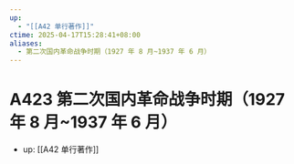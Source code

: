 ```yaml
---
up:
  - "[[A42 单行著作]]"
ctime: 2025-04-17T15:28:41+08:00
aliases:
  - 第二次国内革命战争时期（1927 年 8 月~1937 年 6 月）
---
```


# A423 第二次国内革命战争时期（1927 年 8 月~1937 年 6 月）

- up: [[A42 单行著作]]
